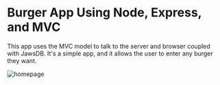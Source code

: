 # Burger App Using Node, Express, and MVC

This app uses the MVC model to talk to the server and browser coupled with JawsDB.
It's a simple app, and it allows the user to enter any burger they want.

![homepage](https://cloud.githubusercontent.com/assets/8932227/17272862/6e96a30c-5667-11e6-8fa0-4ac8d4b28f3a.PNG)